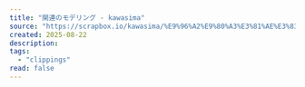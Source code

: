 ```yaml
---
title: "関連のモデリング - kawasima"
source: "https://scrapbox.io/kawasima/%E9%96%A2%E9%80%A3%E3%81%AE%E3%83%A2%E3%83%87%E3%83%AA%E3%83%B3%E3%82%B0"
created: 2025-08-22
description:
tags:
  - "clippings"
read: false
---
```

